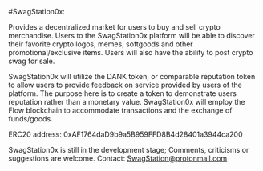 #SwagStation0x:

Provides a decentralized market for users to buy and sell crypto merchandise.
Users to the SwagStation0x platform will be able to discover their favorite crypto logos, memes, softgoods and other promotional/exclusive items. Users will also have the ability to post crypto swag for sale.

SwagStation0x will utilize the DANK token, or comparable reputation token to allow users to provide feedback on service provided by users of the platform. The purpose here is to create a token to demonstrate users reputation rather than a monetary value. SwagStation0x will employ the Flow blockchain to accommodate transactions and the exchange of funds/goods.

ERC20 address:  0xAF1764daD9b9a5B959FFD8B4d28401a3944ca200


SwagStation0x is still in the development stage; Comments, criticisms or suggestions are welcome. Contact: SwagStation@protonmail.com 

